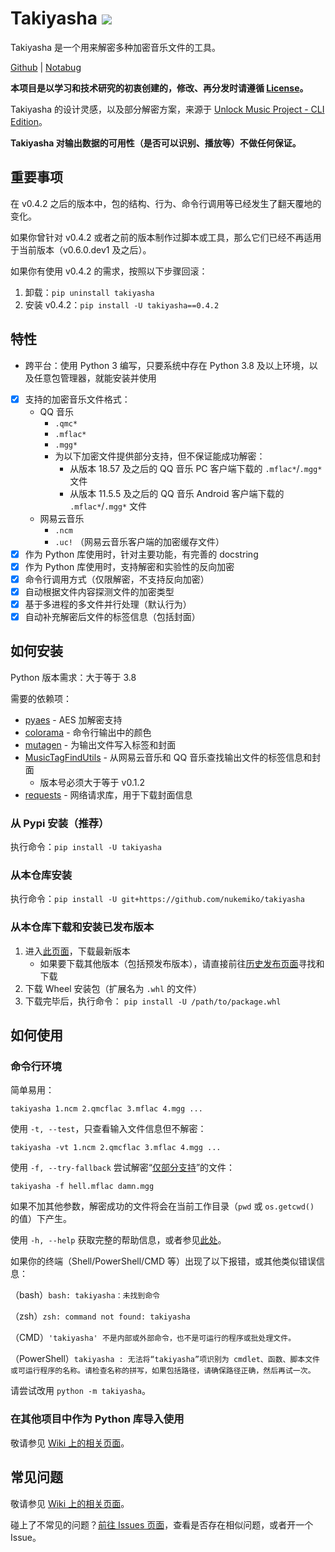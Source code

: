 # Takiyasha ![](https://img.shields.io/badge/Python-3.8+-red)

Takiyasha 是一个用来解密多种加密音乐文件的工具。

[Github](https://github.com/nukemiko/takiyasha/tree/remaked) | [Notabug](https://notabug.org/MiketsuSmasher/takiyasha/src/remaked)

**本项目是以学习和技术研究的初衷创建的，修改、再分发时请遵循 [License](https://github.com/nukemiko/takiyasha/blob/remaked/LICENSE)。**

Takiyasha 的设计灵感，以及部分解密方案，来源于 [Unlock Music Project - CLI Edition](https://github.com/unlock-music/cli)。

**Takiyasha 对输出数据的可用性（是否可以识别、播放等）不做任何保证。**

## 重要事项

在 v0.4.2 之后的版本中，包的结构、行为、命令行调用等已经发生了翻天覆地的变化。

如果你曾针对 v0.4.2 或者之前的版本制作过脚本或工具，那么它们已经不再适用于当前版本（v0.6.0.dev1 及之后）。

如果你有使用 v0.4.2 的需求，按照以下步骤回滚：

1. 卸载：`pip uninstall takiyasha`
2. 安装 v0.4.2：`pip install -U takiyasha==0.4.2`

## 特性

- 跨平台：使用 Python 3 编写，只要系统中存在 Python 3.8 及以上环境，以及任意包管理器，就能安装并使用
- [x] <span id="supported_formats">支持的加密音乐文件格式</span>：
    - QQ 音乐
        - `.qmc*`
        - `.mflac*`
        - `.mgg*`
        - 为以下加密文件提供部分支持，但不保证能成功解密：
            - 从版本 18.57 及之后的 QQ 音乐 PC 客户端下载的 `.mflac*`/`.mgg*` 文件
            - 从版本 11.5.5 及之后的 QQ 音乐 Android 客户端下载的 `.mflac*`/`.mgg*` 文件
    - 网易云音乐
        - `.ncm`
        - `.uc!` （网易云音乐客户端的加密缓存文件）
- [x] 作为 Python 库使用时，针对主要功能，有完善的 docstring
- [x] 作为 Python 库使用时，支持解密和实验性的反向加密
- [x] 命令行调用方式（仅限解密，不支持反向加密）
- [x] 自动根据文件内容探测文件的加密类型
- [x] 基于多进程的多文件并行处理（默认行为）
- [x] 自动补充解密后文件的标签信息（包括封面）

## 如何安装

Python 版本需求：大于等于 3.8

需要的依赖项：

- [pyaes](https://pypi.org/project/pyaes) - AES 加解密支持
- [colorama](https://pypi.org/project/colorama) - 命令行输出中的颜色
- [mutagen](https://pypi.org/project/mutagen) - 为输出文件写入标签和封面
- [MusicTagFindUtils](https://pypi.org/project/MusicTagFindUtils) - 从网易云音乐和 QQ 音乐查找输出文件的标签信息和封面
    - 版本号必须大于等于 v0.1.2
- [requests](https://pypi.org/project/requests) - 网络请求库，用于下载封面信息

### 从 Pypi 安装（推荐）

执行命令：`pip install -U takiyasha`

### 从本仓库安装

执行命令：`pip install -U git+https://github.com/nukemiko/takiyasha`

### 从本仓库下载和安装已发布版本

1. 进入[此页面](https://github.com/nukemiko/takiyasha/releases/latest)，下载最新版本
    - 如果要下载其他版本（包括预发布版本），请直接前往[历史发布页面](https://github.com/nukemiko/takiyasha/releases)寻找和下载
2. 下载 Wheel 安装包（扩展名为 `.whl` 的文件）
3. 下载完毕后，执行命令：
    `pip install -U /path/to/package.whl`

## 如何使用

### 命令行环境

简单易用：

`takiyasha 1.ncm 2.qmcflac 3.mflac 4.mgg ...`

使用 `-t, --test`，只查看输入文件信息但不解密：

`takiyasha -vt 1.ncm 2.qmcflac 3.mflac 4.mgg ...`

使用 `-f, --try-fallback` 尝试解密“[仅部分支持](#supported_formats)”的文件：

`takiyasha -f hell.mflac damn.mgg`

如果不加其他参数，解密成功的文件将会在当前工作目录（`pwd` 或 `os.getcwd()` 的值）下产生。

使用 `-h, --help` 获取完整的帮助信息，或者参见[此处](https://github.com/nukemiko/takiyasha/wiki/%E5%9C%A8%E5%91%BD%E4%BB%A4%E8%A1%8C%E4%B8%AD%E4%BD%BF%E7%94%A8)。

如果你的终端（Shell/PowerShell/CMD 等）出现了以下报错，或其他类似错误信息：

（bash）`bash: takiyasha：未找到命令`

（zsh）`zsh: command not found: takiyasha`

（CMD）`'takiyasha' 不是内部或外部命令，也不是可运行的程序或批处理文件。`

（PowerShell）`takiyasha : 无法将“takiyasha”项识别为 cmdlet、函数、脚本文件或可运行程序的名称。请检查名称的拼写，如果包括路径，请确保路径正确，然后再试一次。`

请尝试改用 `python -m takiyasha`。

### 在其他项目中作为 Python 库导入使用

敬请参见 [Wiki 上的相关页面](https://github.com/nukemiko/takiyasha/wiki/%E5%9C%A8%E5%85%B6%E4%BB%96%E9%A1%B9%E7%9B%AE%E4%B8%AD%E4%BD%9C%E4%B8%BA-Python-%E5%BA%93%E5%AF%BC%E5%85%A5%E4%BD%BF%E7%94%A8)。

## 常见问题

敬请参见 [Wiki 上的相关页面](https://github.com/nukemiko/takiyasha/wiki/%E5%B8%B8%E8%A7%81%E9%97%AE%E9%A2%98)。

碰上了不常见的问题？[前往 Issues 页面](https://github.com/nukemiko/takiyasha/issues)，查看是否存在相似问题，或者开一个 Issue。
